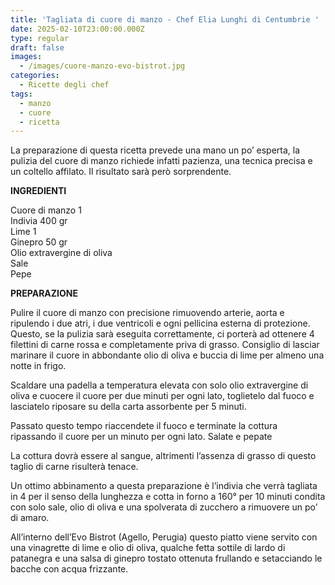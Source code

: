 ```yaml
---
title: 'Tagliata di cuore di manzo - Chef Elia Lunghi di Centumbrie '
date: 2025-02-10T23:00:00.000Z
type: regular
draft: false
images:
  - /images/cuore-manzo-evo-bistrot.jpg
categories:
  - Ricette degli chef
tags:
  - manzo
  - cuore
  - ricetta
---
```


La preparazione di questa ricetta prevede una mano un po’ esperta, la pulizia del cuore di manzo richiede infatti pazienza, una tecnica precisa e un coltello affilato. Il risultato sarà però sorprendente.

**INGREDIENTI**

Cuore di manzo 1 \
Indivia 400 gr \
Lime 1 \
Ginepro 50 gr \
Olio extravergine di oliva \
Sale \
Pepe

**PREPARAZIONE**

Pulire il cuore di manzo con precisione rimuovendo arterie, aorta e ripulendo i due atri, i due ventricoli e ogni pellicina esterna di protezione. Questo, se la pulizia sarà eseguita correttamente, ci porterà ad ottenere 4 filettini di carne rossa e completamente priva di grasso. Consiglio di lasciar marinare il cuore in abbondante olio di oliva e buccia di lime per almeno una notte in frigo.

Scaldare una padella a temperatura elevata con solo olio extravergine di oliva e cuocere il cuore per due minuti per ogni lato, toglietelo dal fuoco e lasciatelo riposare su della carta assorbente per 5 minuti.

Passato questo tempo riaccendete il fuoco e terminate la cottura ripassando il cuore per un minuto per ogni lato. Salate e pepate

La cottura dovrà essere al sangue, altrimenti l’assenza di grasso di questo taglio di carne risulterà tenace.

Un ottimo abbinamento a questa preparazione è l’indivia che verrà tagliata in 4 per il senso della lunghezza e cotta in forno a 160° per 10 minuti condita con solo sale, olio di oliva e una spolverata di zucchero a rimuovere un po’ di amaro.

All’interno dell’Evo Bistrot (Agello, Perugia) questo piatto viene servito con una vinagrette di lime e olio di oliva, qualche fetta sottile di lardo di patanegra e una salsa di ginepro tostato ottenuta frullando e setacciando le bacche con acqua frizzante.
